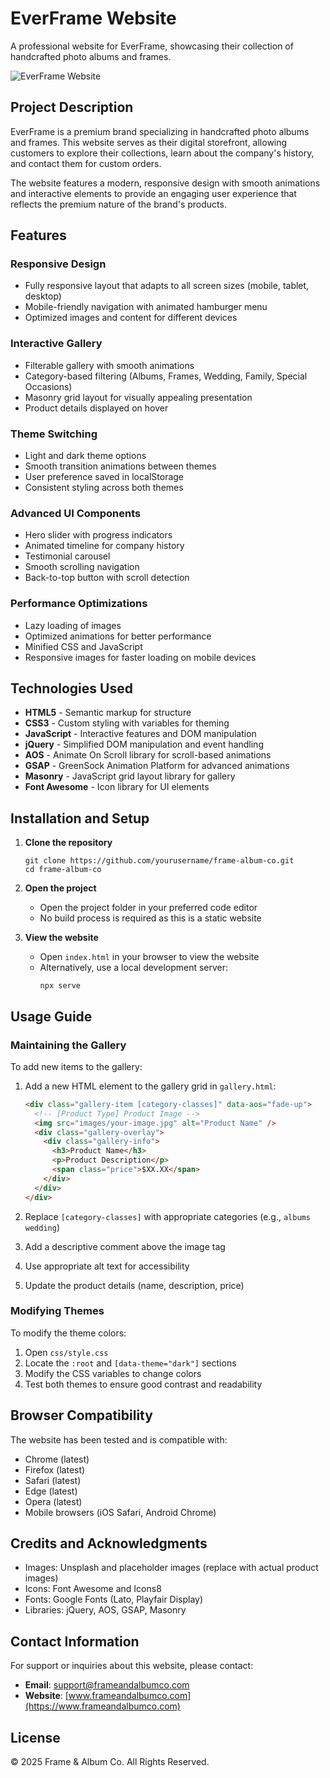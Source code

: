 # EverFrame Website

A professional website for EverFrame, showcasing their collection of handcrafted photo albums and frames.

![EverFrame Website](https://img.icons8.com/fluency/48/photo-album.png)

## Project Description

EverFrame is a premium brand specializing in handcrafted photo albums and frames. This website serves as their digital storefront, allowing customers to explore their collections, learn about the company's history, and contact them for custom orders.

The website features a modern, responsive design with smooth animations and interactive elements to provide an engaging user experience that reflects the premium nature of the brand's products.

## Features

### Responsive Design

- Fully responsive layout that adapts to all screen sizes (mobile, tablet, desktop)
- Mobile-friendly navigation with animated hamburger menu
- Optimized images and content for different devices

### Interactive Gallery

- Filterable gallery with smooth animations
- Category-based filtering (Albums, Frames, Wedding, Family, Special Occasions)
- Masonry grid layout for visually appealing presentation
- Product details displayed on hover

### Theme Switching

- Light and dark theme options
- Smooth transition animations between themes
- User preference saved in localStorage
- Consistent styling across both themes

### Advanced UI Components

- Hero slider with progress indicators
- Animated timeline for company history
- Testimonial carousel
- Smooth scrolling navigation
- Back-to-top button with scroll detection

### Performance Optimizations

- Lazy loading of images
- Optimized animations for better performance
- Minified CSS and JavaScript
- Responsive images for faster loading on mobile devices

## Technologies Used

- **HTML5** - Semantic markup for structure
- **CSS3** - Custom styling with variables for theming
- **JavaScript** - Interactive features and DOM manipulation
- **jQuery** - Simplified DOM manipulation and event handling
- **AOS** - Animate On Scroll library for scroll-based animations
- **GSAP** - GreenSock Animation Platform for advanced animations
- **Masonry** - JavaScript grid layout library for gallery
- **Font Awesome** - Icon library for UI elements

## Installation and Setup

1. **Clone the repository**

   ```
   git clone https://github.com/yourusername/frame-album-co.git
   cd frame-album-co
   ```

2. **Open the project**

   - Open the project folder in your preferred code editor
   - No build process is required as this is a static website

3. **View the website**
   - Open `index.html` in your browser to view the website
   - Alternatively, use a local development server:
     ```
     npx serve
     ```

## Usage Guide

### Maintaining the Gallery

To add new items to the gallery:

1. Add a new HTML element to the gallery grid in `gallery.html`:

   ```html
   <div class="gallery-item [category-classes]" data-aos="fade-up">
     <!-- [Product Type] Product Image -->
     <img src="images/your-image.jpg" alt="Product Name" />
     <div class="gallery-overlay">
       <div class="gallery-info">
         <h3>Product Name</h3>
         <p>Product Description</p>
         <span class="price">$XX.XX</span>
       </div>
     </div>
   </div>
   ```

2. Replace `[category-classes]` with appropriate categories (e.g., `albums wedding`)
3. Add a descriptive comment above the image tag
4. Use appropriate alt text for accessibility
5. Update the product details (name, description, price)

### Modifying Themes

To modify the theme colors:

1. Open `css/style.css`
2. Locate the `:root` and `[data-theme="dark"]` sections
3. Modify the CSS variables to change colors
4. Test both themes to ensure good contrast and readability

## Browser Compatibility

The website has been tested and is compatible with:

- Chrome (latest)
- Firefox (latest)
- Safari (latest)
- Edge (latest)
- Opera (latest)
- Mobile browsers (iOS Safari, Android Chrome)

## Credits and Acknowledgments

- Images: Unsplash and placeholder images (replace with actual product images)
- Icons: Font Awesome and Icons8
- Fonts: Google Fonts (Lato, Playfair Display)
- Libraries: jQuery, AOS, GSAP, Masonry

## Contact Information

For support or inquiries about this website, please contact:

- **Email**: support@frameandalbumco.com
- **Website**: [www.frameandalbumco.com](https://www.frameandalbumco.com)

## License

© 2025 Frame & Album Co. All Rights Reserved.
